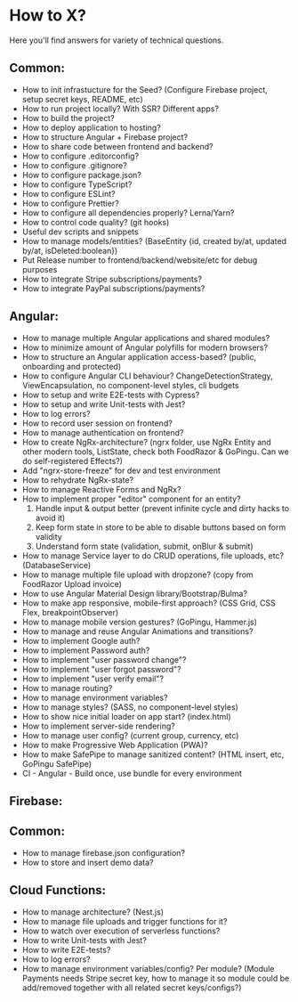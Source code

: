 # How to X?

Here you'll find answers for variety of technical questions. 

## Common:
* How to init infrastucture for the Seed? (Configure Firebase project, setup secret keys, README, etc)
* How to run project locally? With SSR? Different apps?
* How to build the project?
* How to deploy application to hosting?
* How to structure Angular + Firebase project?
* How to share code between frontend and backend?
* How to configure .editorconfig?
* How to configure .gitignore?
* How to configure package.json?
* How to configure TypeScript?
* How to configure ESLint?
* How to configure Prettier?
* How to configure all dependencies properly? Lerna/Yarn?
* How to control code quality? (git hooks)
* Useful dev scripts and snippets
* How to manage models/entities? (BaseEntity {id, created by/at, updated by/at, isDeleted:boolean})
* Put Release number to frontend/backend/website/etc for debug purposes
* How to integrate Stripe subscriptions/payments?
* How to integrate PayPal subscriptions/payments?

## Angular:
* How to manage multiple Angular applications and shared modules?
* How to minimize amount of Angular polyfills for modern browsers?
* How to structure an Angular application access-based? (public, onboarding and protected)
* How to configure Angular CLI behaviour? ChangeDetectionStrategy, ViewEncapsulation, no component-level styles, cli budgets
* How to setup and write E2E-tests with Cypress?
* How to setup and write Unit-tests with Jest?
* How to log errors?
* How to record user session on frontend?
* How to manage authentication on frontend?
* How to create NgRx-architecture? (ngrx folder, use NgRx Entity and other modern tools, ListState<T>, check both FoodRazor & GoPingu. Can we do self-registered Effects?)
* Add "ngrx-store-freeze" for dev and test environment
* How to rehydrate NgRx-state?
* How to manage Reactive Forms and NgRx?
* How to implement proper "editor" component for an entity?
	1. Handle input & output better (prevent infinite cycle and dirty hacks to avoid it)
	2. Keep form state in store to be able to disable buttons based on form validity
	3. Understand form state (validation, submit, onBlur & submit)
* How to manage Service layer to do CRUD operations, file uploads, etc? (DatabaseService)
* How to manage multiple file upload with dropzone? (copy from FoodRazor Upload invoice)
* How to use Angular Material Design library/Bootstrap/Bulma?
* How to make app responsive, mobile-first approach? (CSS Grid, CSS Flex, breakpointObserver)
* How to manage mobile version gestures? (GoPingu, Hammer.js)
* How to manage and reuse Angular Animations and transitions?
* How to implement Google auth?
* How to implement Password auth?
* How to implement "user password change"?
* How to implement "user forgot password"?
* How to implement "user verify email"?
* How to manage routing?
* How to manage environment variables?
* How to manage styles? (SASS, no component-level styles)
* How to show nice initial loader on app start? (index.html)
* How to implement server-side rendering?
* How to manage user config? (current group, currency, etc) 
* How to make Progressive Web Application (PWA)?
* How to make SafePipe to manage sanitized content? (HTML insert, etc, GoPingu SafePipe)
* CI - Angular - Build once, use bundle for every environment

## Firebase:

## Common:
* How to manage firebase.json configuration?
* How to store and insert demo data?

## Cloud Functions:
* How to manage architecture? (Nest.js)
* How to manage file uploads and trigger functions for it?
* How to watch over execution of serverless functions?
* How to write Unit-tests with Jest?
* How to write E2E-tests?
* How to log errors?
* How to manage environment variables/config? Per module? (Module Payments needs Stripe secret key, how to manage it so module could be add/removed together with all related secret keys/configs?)
